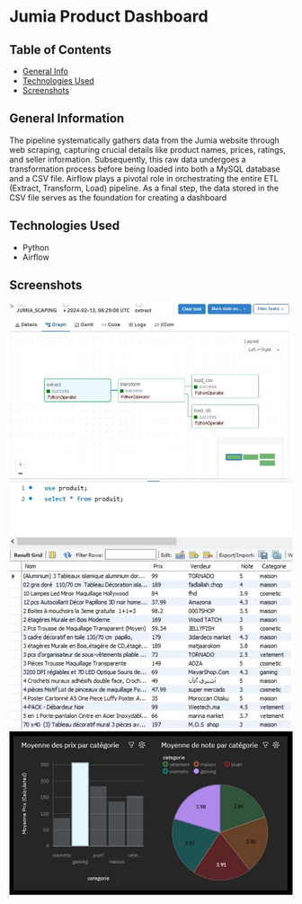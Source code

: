 # Jumia Product Dashboard

## Table of Contents
* [General Info](#general-information)
* [Technologies Used](#technologies-used)
* [Screenshots](#screenshots)
<!-- * [License](#license) -->


## General Information
The pipeline systematically gathers data from the Jumia website through web scraping, capturing crucial details like product names, prices, ratings, and seller information. Subsequently, this raw data undergoes a transformation process before being loaded into both a MySQL database and a CSV file. Airflow plays a pivotal role in orchestrating the entire ETL (Extract, Transform, Load) pipeline. As a final step, the data stored in the CSV file serves as the foundation for creating a dashboard
<!-- You don't have to answer all the questions - just the ones relevant to your project. -->


## Technologies Used
- Python
- Airflow



## Screenshots
![Example screenshot](screenshots/screen_airflow1.jpg)
![Example screenshot](screenshots/db.jpg)
![Example screenshot](screenshots/Dashboard.jpg)
<!-- If you have screenshots you'd like to share, include them here. -->



<!-- Optional -->
<!-- ## License -->
<!-- This project is open source and available under the [... License](). -->

<!-- You don't have to include all sections - just the one's relevant to your project -->
